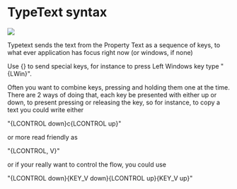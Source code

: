 # TypeText syntax

![](C:\code\openrpa\docs\img\1558718403772.png)

Typetext sends the text from the Property Text as a sequence of keys, to what ever application has focus right now (or windows, if none)

Use {} to send special keys, for instance to press Left Windows key type "{LWin}".

Often you want to combine keys, pressing and holding them one at the time. There are 2 ways of doing that, each key be presented with either up or down, to present pressing or releasing the key, so for instance, to copy a text you could write either

"{LCONTROL down}c{LCONTROL up}"

or more read friendly as

"{LCONTROL, V}"

or if your really want to control the flow, you could use 

"{LCONTROL down}{KEY_V down}{LCONTROL up}{KEY_V up}"

